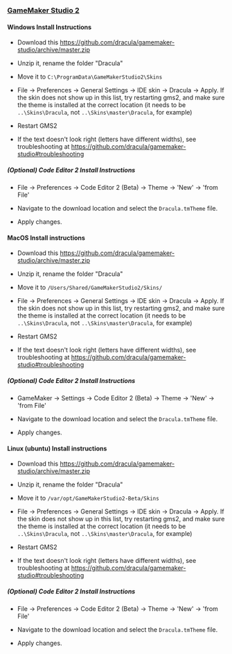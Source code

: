 ### [GameMaker Studio 2](https://www.yoyogames.com/gamemaker)

#### Windows Install Instructions

* Download this https://github.com/dracula/gamemaker-studio/archive/master.zip

* Unzip it, rename the folder "Dracula"

* Move it to `C:\ProgramData\GameMakerStudio2\Skins`

* File -> Preferences -> General Settings -> IDE skin -> Dracula -> Apply. If the skin does not show up in this list, try restarting gms2, and make sure the theme is installed at the correct location (it needs to be `..\Skins\Dracula`, not `..\Skins\master\Dracula`, for example)

* Restart GMS2

* If the text doesn't look right (letters have different widths), see troubleshooting at https://github.com/dracula/gamemaker-studio#troubleshooting

##### (Optional) Code Editor 2 Install Instructions

* File -> Preferences -> Code Editor 2 (Beta) -> Theme -> 'New' -> 'from File'

* Navigate to the download location and select the `Dracula.tmTheme` file.

* Apply changes.


#### MacOS Install instructions

* Download this https://github.com/dracula/gamemaker-studio/archive/master.zip

* Unzip it, rename the folder "Dracula"

* Move it to `/Users/Shared/GameMakerStudio2/Skins/`

* File -> Preferences -> General Settings -> IDE skin -> Dracula -> Apply. If the skin does not show up in this list, try restarting gms2, and make sure the theme is installed at the correct location (it needs to be `..\Skins\Dracula`, not `..\Skins\master\Dracula`, for example)

* Restart GMS2

* If the text doesn't look right (letters have different widths), see troubleshooting at https://github.com/dracula/gamemaker-studio#troubleshooting

##### (Optional) Code Editor 2 Install Instructions

* GameMaker -> Settings -> Code Editor 2 (Beta) -> Theme -> 'New' -> 'from File'

* Navigate to the download location and select the `Dracula.tmTheme` file.

* Apply changes.

#### Linux (ubuntu) Install instructions

* Download this https://github.com/dracula/gamemaker-studio/archive/master.zip

* Unzip it, rename the folder "Dracula"

* Move it to `/var/opt/GameMakerStudio2-Beta/Skins`

* File -> Preferences -> General Settings -> IDE skin -> Dracula -> Apply. If the skin does not show up in this list, try restarting gms2, and make sure the theme is installed at the correct location (it needs to be `..\Skins\Dracula`, not `..\Skins\master\Dracula`, for example)

* Restart GMS2

* If the text doesn't look right (letters have different widths), see troubleshooting at https://github.com/dracula/gamemaker-studio#troubleshooting

##### (Optional) Code Editor 2 Install Instructions

* File -> Preferences -> Code Editor 2 (Beta) -> Theme -> 'New' -> 'from File'

* Navigate to the download location and select the `Dracula.tmTheme` file.

* Apply changes.

